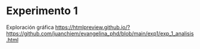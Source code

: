# Experimento 1 

Exploración gráfica
https://htmlpreview.github.io/?https://github.com/juanchiem/evangelina_phd/blob/main/exp1/exp_1_analisis.html
